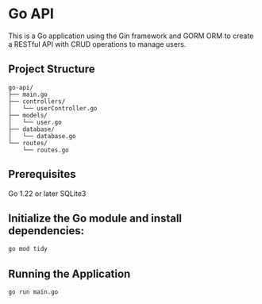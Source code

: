 # Go API

This is a Go application using the Gin framework and GORM ORM to create a RESTful API with CRUD operations to manage users.

## Project Structure

```plaintext
go-api/
├── main.go
├── controllers/
│   └── userController.go
├── models/
│   └── user.go
├── database/
│   └── database.go
└── routes/
    └── routes.go
```

## Prerequisites
Go 1.22 or later
SQLite3

## Initialize the Go module and install dependencies:
```bash
go mod tidy
```

## Running the Application
```bash
go run main.go
```
